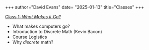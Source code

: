 +++
author="David Evans"
date= "2025-01-13"
title="Classes"
+++

[Class 1: _What Makes it Go?_](/class1)
- What makes computers go?
- Introduction to Discrete Math (Kevin Bacon)
- Course Logistics
- Why _discrete_ math?

